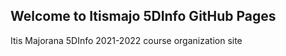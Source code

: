 ## Welcome to Itismajo 5DInfo GitHub Pages

Itis Majorana 5DInfo 2021-2022 course organization site
